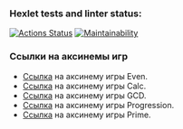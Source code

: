 ### Hexlet tests and linter status:
[![Actions Status](https://github.com/wasiliyterkin46/java-project-61/actions/workflows/hexlet-check.yml/badge.svg)](https://github.com/wasiliyterkin46/java-project-61/actions)
[![Maintainability](https://api.codeclimate.com/v1/badges/c960dff1a8e81bfc1914/maintainability)](https://codeclimate.com/github/wasiliyterkin46/java-project-61/maintainability)

### Ссылки на аксинемы игр
- [Ссылка](https://asciinema.org/a/JT59JIvTwqU9W4VvVOfSDElY8) на аксинему игры Even.
- [Ссылка](https://asciinema.org/a/wykKs8GF51CJhWIgwhyMOjJJq) на аксинему игры Calc.
- [Ссылка](https://asciinema.org/a/K7jHW0WJEugiCZdOXLSUoVtf2) на аксинему игры GCD.
- [Ссылка](https://asciinema.org/a/WJdwKOWyD3g1qx1anW591TURM) на аксинему игры Progression.
- [Ссылка](https://asciinema.org/a/pxLay8UJmeg6UQnd1vtJDDZ0n) на аксинему игры Prime.
